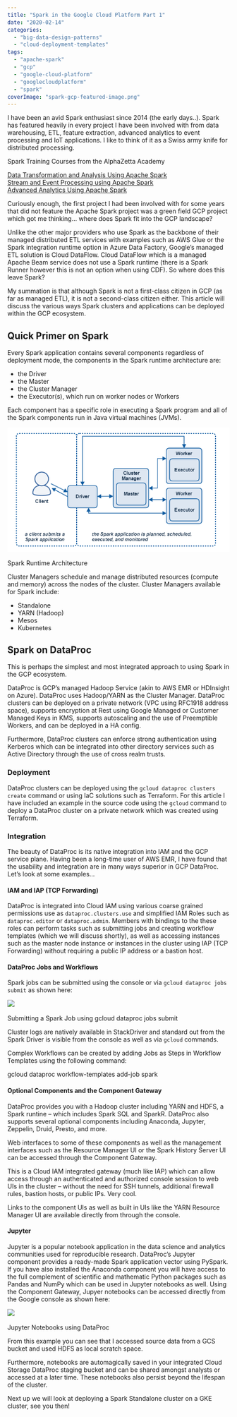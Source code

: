 ```yaml
---
title: "Spark in the Google Cloud Platform Part 1"
date: "2020-02-14"
categories: 
  - "big-data-design-patterns"
  - "cloud-deployment-templates"
tags: 
  - "apache-spark"
  - "gcp"
  - "google-cloud-platform"
  - "googlecloudplatform"
  - "spark"
coverImage: "spark-gcp-featured-image.png"
---
```


I have been an avid Spark enthusiast since 2014 (the early days..). Spark has featured heavily in every project I have been involved with from data warehousing, ETL, feature extraction, advanced analytics to event processing and IoT applications. I like to think of it as a Swiss army knife for distributed processing.

Spark Training Courses from the AlphaZetta Academy

[Data Transformation and Analysis Using Apache Spark](https://academy.alphazetta.ai/data-transformation-and-analysis-using-apache-spark/)  
[Stream and Event Processing using Apache Spark](https://academy.alphazetta.ai/stream-and-event-processing-using-apache-spark/)  
[Advanced Analytics Using Apache Spark](https://academy.alphazetta.ai/advanced-analytics-using-apache-spark/)

Curiously enough, the first project I had been involved with for some years that did not feature the Apache Spark project was a green field GCP project which got me thinking… where does Spark fit into the GCP landscape?

Unlike the other major providers who use Spark as the backbone of their managed distributed ETL services with examples such as AWS Glue or the Spark integration runtime option in Azure Data Factory, Google’s managed ETL solution is Cloud DataFlow. Cloud DataFlow which is a managed Apache Beam service does not use a Spark runtime (there is a Spark Runner however this is not an option when using CDF). So where does this leave Spark?

My summation is that although Spark is not a first-class citizen in GCP (as far as managed ETL), it is not a second-class citizen either. This article will discuss the various ways Spark clusters and applications can be deployed within the GCP ecosystem.

## Quick Primer on Spark

Every Spark application contains several components regardless of deployment mode, the components in the Spark runtime architecture are:

- the Driver
- the Master
- the Cluster Manager
- the Executor(s), which run on worker nodes or Workers

Each component has a specific role in executing a Spark program and all of the Spark components run in Java virtual machines (JVMs).

[![](images/spark-runtime.png)](https://cloudywithachanceofbigdata.com/wp-content/uploads/2020/02/spark-runtime.png)

Spark Runtime Architecture

Cluster Managers schedule and manage distributed resources (compute and memory) across the nodes of the cluster. Cluster Managers available for Spark include:

- Standalone
- YARN (Hadoop)
- Mesos
- Kubernetes

## Spark on DataProc

This is perhaps the simplest and most integrated approach to using Spark in the GCP ecosystem.

DataProc is GCP’s managed Hadoop Service (akin to AWS EMR or HDInsight on Azure). DataProc uses Hadoop/YARN as the Cluster Manager. DataProc clusters can be deployed on a private network (VPC using RFC1918 address space), supports encryption at Rest using Google Managed or Customer Managed Keys in KMS, supports autoscaling and the use of Preemptible Workers, and can be deployed in a HA config.

Furthermore, DataProc clusters can enforce strong authentication using Kerberos which can be integrated into other directory services such as Active Directory through the use of cross realm trusts.

### Deployment

DataProc clusters can be deployed using the `gcloud dataproc clusters create` command or using IaC solutions such as Terraform. For this article I have included an example in the source code using the `gcloud` command to deploy a DataProc cluster on a private network which was created using Terraform.

### Integration

The beauty of DataProc is its native integration into IAM and the GCP service plane. Having been a long-time user of AWS EMR, I have found that the usability and integration are in many ways superior in GCP DataProc. Let’s look at some examples...

#### IAM and IAP (TCP Forwarding)

DataProc is integrated into Cloud IAM using various coarse grained permissions use as `dataproc.clusters.use` and simplified IAM Roles such as `dataproc.editor` or `dataproc.admin`. Members with bindings to the these roles can perform tasks such as submitting jobs and creating workflow templates (which we will discuss shortly), as well as accessing instances such as the master node instance or instances in the cluster using IAP (TCP Forwarding) without requiring a public IP address or a bastion host.

#### DataProc Jobs and Workflows

Spark jobs can be submitted using the console or via `gcloud dataproc jobs submit` as shown here:

[![](https://i1.wp.com/www.cloudywithachanceofbigdata.com/wp-content/uploads/2020/02/dataproc-spark-job.png?fit=840%2C382&ssl=1)](https://cloudywithachanceofbigdata.com/wp-content/uploads/2020/02/dataproc-spark-job.png)

Submitting a Spark Job using gcloud dataproc jobs submit

Cluster logs are natively available in StackDriver and standard out from the Spark Driver is visible from the console as well as via `gcloud` commands.

Complex Workflows can be created by adding Jobs as Steps in Workflow Templates using the following command:

gcloud dataproc workflow-templates add-job spark

#### Optional Components and the Component Gateway

DataProc provides you with a Hadoop cluster including YARN and HDFS, a Spark runtine – which includes Spark SQL and SparkR. DataProc also supports several optional components including Anaconda, Jupyter, Zeppelin, Druid, Presto, and more.

Web interfaces to some of these components as well as the management interfaces such as the Resource Manager UI or the Spark History Server UI can be accessed through the Component Gateway.

This is a Cloud IAM integrated gateway (much like IAP) which can allow access through an authenticated and authorized console session to web UIs in the cluster – without the need for SSH tunnels, additional firewall rules, bastion hosts, or public IPs. Very cool.

Links to the component UIs as well as built in UIs like the YARN Resource Manager UI are available directly from through the console.

#### Jupyter

Jupyter is a popular notebook application in the data science and analytics communities used for reproducible research. DataProc’s Jupyter component provides a ready-made Spark application vector using PySpark. If you have also installed the Anaconda component you will have access to the full complement of scientific and mathematic Python packages such as Pandas and NumPy which can be used in Jupyter notebooks as well. Using the Component Gateway, Jupyer notebooks can be accessed directly from the Google console as shown here:

[![](https://i1.wp.com/www.cloudywithachanceofbigdata.com/wp-content/uploads/2020/02/dataproc-jupyter-notebook.png?fit=840%2C571&ssl=1)](https://cloudywithachanceofbigdata.com/wp-content/uploads/2020/02/dataproc-jupyter-notebook.png)

Jupyter Notebooks using DataProc

From this example you can see that I accessed source data from a GCS bucket and used HDFS as local scratch space.

Furthermore, notebooks are automagically saved in your integrated Cloud Storage DataProc staging bucket and can be shared amongst analysts or accessed at a later time. These notebooks also persist beyond the lifespan of the cluster.

Next up we will look at deploying a Spark Standalone cluster on a GKE cluster, see you then!
